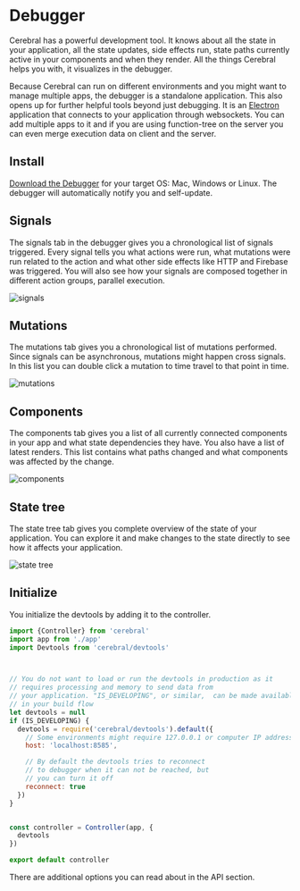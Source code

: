 # Debugger

Cerebral has a powerful development tool. It knows about all the state in your application, all the state updates, side effects run, state paths currently active in your components and when they render. All the things Cerebral helps you with, it visualizes in the debugger.

Because Cerebral can run on different environments and you might want to manage multiple apps, the debugger is a standalone application. This also opens up for further helpful tools beyond just debugging. It is an [Electron](https://electron.atom.io/) application that connects to your application through websockets. You can add multiple apps to it and if you are using function-tree on the server you can even merge execution data on client and the server.

## Install
[Download the Debugger](https://github.com/cerebral/cerebral-debugger/releases) for your target OS: Mac, Windows or Linux. The debugger will automatically notify you and self-update.

## Signals
The signals tab in the debugger gives you a chronological list of signals triggered. Every signal tells you what actions were run, what mutations were run related to the action and what other side effects like HTTP and Firebase was triggered. You will also see how your signals are composed together in different action groups, parallel execution.

![signals](/images/signals.png)

## Mutations
The mutations tab gives you a chronological list of mutations performed. Since signals can be asynchronous, mutations might happen cross signals. In this list you can double click a mutation to time travel to that point in time.

![mutations](/images/mutations.png)

## Components
The components tab gives you a list of all currently connected components in your app and what state dependencies they have. You also have a list of latest renders. This list contains what paths changed and what components was affected by the change.

![components](/images/components.png)

## State tree
The state tree tab gives you complete overview of the state of your application. You can explore it and make changes to the state directly to see how it affects your application.

![state tree](/images/state_tree.png)

## Initialize
You initialize the devtools by adding it to the controller.

```js
import {Controller} from 'cerebral'
import app from './app'
import Devtools from 'cerebral/devtools'



// You do not want to load or run the devtools in production as it
// requires processing and memory to send data from
// your application. "IS_DEVELOPING", or similar,  can be made available
// in your build flow
let devtools = null
if (IS_DEVELOPING) {
  devtools = require('cerebral/devtools').default({
    // Some environments might require 127.0.0.1 or computer IP address
    host: 'localhost:8585',

    // By default the devtools tries to reconnect
    // to debugger when it can not be reached, but
    // you can turn it off
    reconnect: true
  })
}


const controller = Controller(app, {
  devtools
})

export default controller
```

There are additional options you can read about in the API section.
